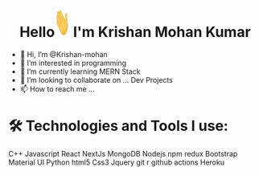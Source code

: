 <h1 align="center">Hello<img src="https://raw.githubusercontent.com/ABSphreak/ABSphreak/master/gifs/Hi.gif" width="30px" height="60px"> I'm Krishan Mohan Kumar</h1>


- 👋 Hi, I’m @Krishan-mohan
- 👀 I’m interested in programming
- 🌱 I’m currently learning MERN Stack
- 💞️ I’m looking to collaborate on ... Dev Projects
- 📫 How to reach me ...

<!---
Krishan-mohan/Krishan-mohan is a ✨ special ✨ repository because its `README.md` (this file) appears on your GitHub profile.
You can click the Preview link to take a look at your changes.
--->
# 🛠️ Technologies and Tools I use:
C++ Javascript React NextJs MongoDB Nodejs npm redux  Bootstrap Material UI Python html5 Css3 Jquery git r github actions  Heroku

